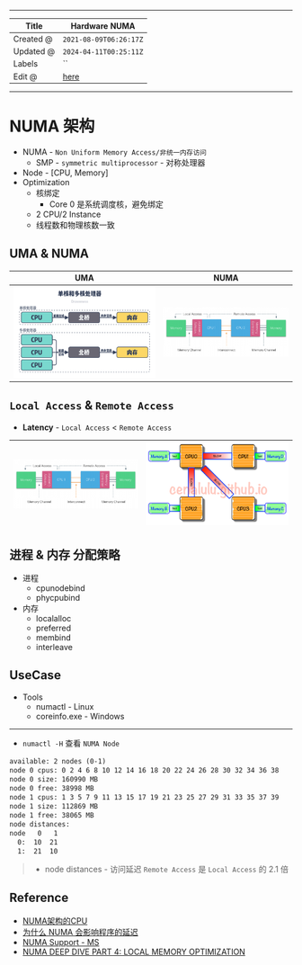 -----

| Title     | Hardware NUMA                                        |
| --------- | ---------------------------------------------------- |
| Created @ | `2021-08-09T06:26:17Z`                               |
| Updated @ | `2024-04-11T00:25:11Z`                               |
| Labels    | \`\`                                                 |
| Edit @    | [here](https://github.com/junxnone/xwiki/issues/158) |

-----

# NUMA 架构

  - NUMA - `Non Uniform Memory Access/非统一内存访问`
      - SMP - `symmetric multiprocessor` - 对称处理器
  - Node - \[CPU, Memory\]
  - Optimization
      - 核绑定
          - Core 0 是系统调度核，避免绑定
      - 2 CPU/2 Instance
      - 线程数和物理核数一致

## UMA & NUMA

| UMA                                                          | NUMA                                                         |
| ------------------------------------------------------------ | ------------------------------------------------------------ |
| ![image](media/f368f202b225b03ca3c150dbdaa84261f5202202.png) | ![image](media/85b3410411f09efef73e96391afc140db61a365a.png) |

## `Local Access` & `Remote Access`

  - **Latency** - `Local Access` \< `Remote Access`

| ![image](media/85b3410411f09efef73e96391afc140db61a365a.png) | ![image](media/2525ca1f69e52d5fcd185e1e9b8e7d82b797c1b1.png) |
| ------------------------------------------------------------ | ------------------------------------------------------------ |

## 进程 & 内存 分配策略

  - 进程
      - cpunodebind
      - phycpubind
  - 内存
      - localalloc
      - preferred
      - membind
      - interleave

## UseCase

  - Tools
      - numactl - Linux
      - coreinfo.exe - Windows

-----

  - `numactl -H` 查看 `NUMA Node`

<!-- end list -->

    available: 2 nodes (0-1)
    node 0 cpus: 0 2 4 6 8 10 12 14 16 18 20 22 24 26 28 30 32 34 36 38
    node 0 size: 160990 MB
    node 0 free: 38998 MB
    node 1 cpus: 1 3 5 7 9 11 13 15 17 19 21 23 25 27 29 31 33 35 37 39
    node 1 size: 112869 MB
    node 1 free: 38065 MB
    node distances:
    node   0   1
      0:  10  21
      1:  21  10

>   - node distances - 访问延迟 `Remote Access` 是 `Local Access` 的 2.1 倍

## Reference

  - [NUMA架构的CPU](http://cenalulu.github.io/linux/numa/)
  - [为什么 NUMA
    会影响程序的延迟](https://draveness.me/whys-the-design-numa-performance/)
  - [NUMA Support -
    MS](https://docs.microsoft.com/en-us/windows/win32/procthread/numa-support)
  - [NUMA DEEP DIVE PART 4: LOCAL MEMORY
    OPTIMIZATION](https://frankdenneman.nl/2016/07/13/numa-deep-dive-4-local-memory-optimization/)
